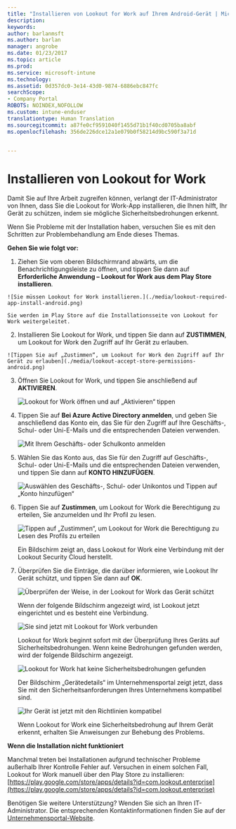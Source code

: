 ```yaml
---
title: "Installieren von Lookout for Work auf Ihrem Android-Gerät | Microsoft-Dokumentation"
description: 
keywords: 
author: barlanmsft
ms.author: barlan
manager: angrobe
ms.date: 01/23/2017
ms.topic: article
ms.prod: 
ms.service: microsoft-intune
ms.technology: 
ms.assetid: 0d357dc0-3e14-43d0-9874-6886ebc847fc
searchScope:
- Company Portal
ROBOTS: NOINDEX,NOFOLLOW
ms.custom: intune-enduser
translationtype: Human Translation
ms.sourcegitcommit: a87fe0cf9591040f1455d71b1f40cd0705ba8abf
ms.openlocfilehash: 356de226dce12a1e079b0f58214d9bc590f3a71d


---
```


# <a name="you-need-to-install-lookout-for-work"></a>Installieren von Lookout for Work

Damit Sie auf Ihre Arbeit zugreifen können, verlangt der IT-Administrator von Ihnen, dass Sie die Lookout for Work-App installieren, die Ihnen hilft, Ihr Gerät zu schützen, indem sie mögliche Sicherheitsbedrohungen erkennt.

Wenn Sie Probleme mit der Installation haben, versuchen Sie es mit den Schritten zur Problembehandlung am Ende dieses Themas.


**Gehen Sie wie folgt vor:**

1.    Ziehen Sie vom oberen Bildschirmrand abwärts, um die Benachrichtigungsleiste zu öffnen, und tippen Sie dann auf **Erforderliche Anwendung – Lookout for Work aus dem Play Store installieren**.

    ![Sie müssen Lookout for Work installieren.](./media/lookout-required-app-install-android.png)

    Sie werden im Play Store auf die Installationsseite von Lookout for Work weitergeleitet.

2.    Installieren Sie Lookout for Work, und tippen Sie dann auf **ZUSTIMMEN**, um Lookout for Work den Zugriff auf Ihr Gerät zu erlauben.

    ![Tippen Sie auf „Zustimmen“, um Lookout for Work den Zugriff auf Ihr Gerät zu erlauben](./media/lookout-accept-store-permissions-android.png)

3. Öffnen Sie Lookout for Work, und tippen Sie anschließend auf **AKTIVIEREN**.

    ![Lookout for Work öffnen und auf „Aktivieren“ tippen](./media/lookout-activate-button-android.png)

4. Tippen Sie auf **Bei Azure Active Directory anmelden**, und geben Sie anschließend das Konto ein, das Sie für den Zugriff auf Ihre Geschäfts-, Schul- oder Uni-E-Mails und die entsprechenden Dateien verwenden.

    ![Mit Ihrem Geschäfts- oder Schulkonto anmelden](./media/lookout-sign-in-azure-android.png)

5. Wählen Sie das Konto aus, das Sie für den Zugriff auf Geschäfts-, Schul- oder Uni-E-Mails und die entsprechenden Dateien verwenden, und tippen Sie dann auf **KONTO HINZUFÜGEN**.

    ![Auswählen des Geschäfts-, Schul- oder Unikontos und Tippen auf „Konto hinzufügen“](./media/lookout-pick-account-android.png)

6. Tippen Sie auf **Zustimmen**, um Lookout for Work die Berechtigung zu erteilen, Sie anzumelden und Ihr Profil zu lesen.

    ![Tippen auf „Zustimmen“, um Lookout for Work die Berechtigung zu Lesen des Profils zu erteilen](./media/lookout-needs-permission-to-view-profile-android.png)

    Ein Bildschirm zeigt an, dass Lookout for Work eine Verbindung mit der Lookout Security Cloud herstellt.

7. Überprüfen Sie die Einträge, die darüber informieren, wie Lookout Ihr Gerät schützt, und tippen Sie dann auf **OK**.

    ![Überprüfen der Weise, in der Lookout for Work das Gerät schützt](./media/lookout-how-it-protects-your-device-android.png)

    Wenn der folgende Bildschirm angezeigt wird, ist Lookout jetzt eingerichtet und es besteht eine Verbindung.

    ![Sie sind jetzt mit Lookout for Work verbunden](./media/lookout-you-are-now-connected-android.png)

    Lookout for Work beginnt sofort mit der Überprüfung Ihres Geräts auf Sicherheitsbedrohungen. Wenn keine Bedrohungen gefunden werden, wird der folgende Bildschirm angezeigt.

    ![Lookout for Work hat keine Sicherheitsbedrohungen gefunden](./media/lookout-scan-no-threats-found-android.png)

    Der Bildschirm „Gerätedetails“ im Unternehmensportal zeigt jetzt, dass Sie mit den Sicherheitsanforderungen Ihres Unternehmens kompatibel sind.

    ![Ihr Gerät ist jetzt mit den Richtlinien kompatibel](./media/lookout-device-now-compliant-android.png)

    Wenn Lookout for Work eine Sicherheitsbedrohung auf Ihrem Gerät erkennt, erhalten Sie Anweisungen zur Behebung des Problems.

**Wenn die Installation nicht funktioniert**

Manchmal treten bei Installationen aufgrund technischer Probleme außerhalb Ihrer Kontrolle Fehler auf. Versuchen in einem solchen Fall, Lookout for Work manuell über den Play Store zu installieren: [https://play.google.com/store/apps/details?id=com.lookout.enterprise](https://play.google.com/store/apps/details?id=com.lookout.enterprise)

Benötigen Sie weitere Unterstützung? Wenden Sie sich an Ihren IT-Administrator. Die entsprechenden Kontaktinformationen finden Sie auf der [Unternehmensportal-Website](http://portal.manage.microsoft.com).



<!--HONumber=Jan17_HO4-->



